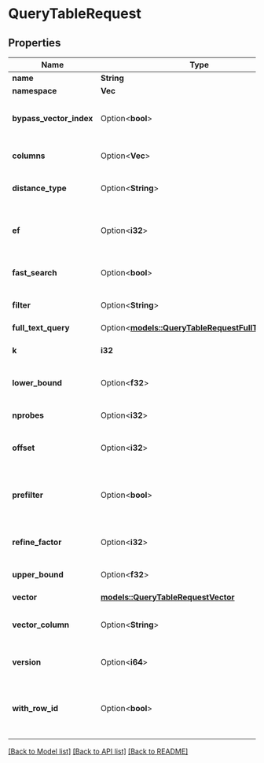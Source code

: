 # QueryTableRequest

## Properties

Name | Type | Description | Notes
------------ | ------------- | ------------- | -------------
**name** | **String** |  | 
**namespace** | **Vec<String>** |  | 
**bypass_vector_index** | Option<**bool**> | Whether to bypass vector index | [optional]
**columns** | Option<**Vec<String>**> | Optional list of columns to return | [optional]
**distance_type** | Option<**String**> | Distance metric to use | [optional]
**ef** | Option<**i32**> | Search effort parameter for HNSW index | [optional]
**fast_search** | Option<**bool**> | Whether to use fast search | [optional]
**filter** | Option<**String**> | Optional SQL filter expression | [optional]
**full_text_query** | Option<[**models::QueryTableRequestFullTextQuery**](QueryTableRequest_full_text_query.md)> |  | [optional]
**k** | **i32** | Number of results to return | 
**lower_bound** | Option<**f32**> | Lower bound for search | [optional]
**nprobes** | Option<**i32**> | Number of probes for IVF index | [optional]
**offset** | Option<**i32**> | Number of results to skip | [optional]
**prefilter** | Option<**bool**> | Whether to apply filtering before vector search | [optional]
**refine_factor** | Option<**i32**> | Refine factor for search | [optional]
**upper_bound** | Option<**f32**> | Upper bound for search | [optional]
**vector** | [**models::QueryTableRequestVector**](QueryTableRequest_vector.md) |  | 
**vector_column** | Option<**String**> | Name of the vector column to search | [optional]
**version** | Option<**i64**> | Table version to query | [optional]
**with_row_id** | Option<**bool**> | If true, return the row id as a column called `_rowid` | [optional]

[[Back to Model list]](../README.md#documentation-for-models) [[Back to API list]](../README.md#documentation-for-api-endpoints) [[Back to README]](../README.md)


